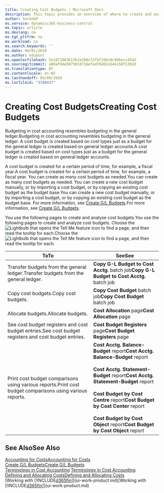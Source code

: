 ```yaml
---
title: Creating Cost Budgets | Microsoft Docs
description: This topic provides an overview of where to create and analyse cost budgets.
author: SorenGP
ms.service: dynamics365-business-central
ms.topic: article
ms.devlang: na
ms.tgt_pltfrm: na
ms.workload: na
ms.search.keywords: ''
ms.date: 04/01/2020
ms.author: edupont
ms.openlocfilehash: 5e1871083613b2e280cf2fbf2d610c996eccd542
ms.sourcegitcommit: a80afd4e5075018716efad76d82a54e158f1392d
ms.translationtype: HT
ms.contentlocale: en-NZ
ms.lasthandoff: 09/09/2020
ms.locfileid: "3786437"
---
```

# <a name="creating-cost-budgets"></a><span data-ttu-id="0fe0e-103">Creating Cost Budgets</span><span class="sxs-lookup"><span data-stu-id="0fe0e-103">Creating Cost Budgets</span></span>
<span data-ttu-id="0fe0e-104">Budgeting in cost accounting resembles budgeting in the general ledger.</span><span class="sxs-lookup"><span data-stu-id="0fe0e-104">Budgeting in cost accounting resembles budgeting in the general ledger.</span></span> <span data-ttu-id="0fe0e-105">A cost budget is created based on cost types just as a budget for the general ledger is created based on general ledger accounts.</span><span class="sxs-lookup"><span data-stu-id="0fe0e-105">A cost budget is created based on cost types just as a budget for the general ledger is created based on general ledger accounts.</span></span>  

<span data-ttu-id="0fe0e-106">A cost budget is created for a certain period of time, for example, a fiscal year.</span><span class="sxs-lookup"><span data-stu-id="0fe0e-106">A cost budget is created for a certain period of time, for example, a fiscal year.</span></span> <span data-ttu-id="0fe0e-107">You can create as many cost budgets as needed.</span><span class="sxs-lookup"><span data-stu-id="0fe0e-107">You can create as many cost budgets as needed.</span></span> <span data-ttu-id="0fe0e-108">You can create a new cost budget manually, or by importing a cost budget, or by copying an existing cost budget as the budget base.</span><span class="sxs-lookup"><span data-stu-id="0fe0e-108">You can create a new cost budget manually, or by importing a cost budget, or by copying an existing cost budget as the budget base.</span></span> <span data-ttu-id="0fe0e-109">For more information, see [Create G/L Budgets](finance-how-create-budgets.md).</span><span class="sxs-lookup"><span data-stu-id="0fe0e-109">For more information, see [Create G/L Budgets](finance-how-create-budgets.md).</span></span>

<span data-ttu-id="0fe0e-110">You use the following pages to create and analyse cost budgets.</span><span class="sxs-lookup"><span data-stu-id="0fe0e-110">You use the following pages to create and analyze cost budgets.</span></span> <span data-ttu-id="0fe0e-111">Choose the ![Lightbulb that opens the Tell Me feature](media/ui-search/search_small.png "Tell me what you want to do") icon to find a page, and then read the tooltip for each.</span><span class="sxs-lookup"><span data-stu-id="0fe0e-111">Choose the ![Lightbulb that opens the Tell Me feature](media/ui-search/search_small.png "Tell me what you want to do") icon to find a page, and then read the tooltip for each.</span></span>

|<span data-ttu-id="0fe0e-112">To</span><span class="sxs-lookup"><span data-stu-id="0fe0e-112">To</span></span>|<span data-ttu-id="0fe0e-113">See</span><span class="sxs-lookup"><span data-stu-id="0fe0e-113">See</span></span>|  
|--------|---------|  
|<span data-ttu-id="0fe0e-114">Transfer budgets from the general ledger.</span><span class="sxs-lookup"><span data-stu-id="0fe0e-114">Transfer budgets from the general ledger.</span></span>|<span data-ttu-id="0fe0e-115">**Copy G-L Budget to Cost Acctg.** batch job</span><span class="sxs-lookup"><span data-stu-id="0fe0e-115">**Copy G-L Budget to Cost Acctg.** batch job</span></span>|  
|<span data-ttu-id="0fe0e-116">Copy cost budgets.</span><span class="sxs-lookup"><span data-stu-id="0fe0e-116">Copy cost budgets.</span></span>|<span data-ttu-id="0fe0e-117">**Copy Cost Budget** batch job</span><span class="sxs-lookup"><span data-stu-id="0fe0e-117">**Copy Cost Budget** batch job</span></span>|  
|<span data-ttu-id="0fe0e-118">Allocate budgets.</span><span class="sxs-lookup"><span data-stu-id="0fe0e-118">Allocate budgets.</span></span>|<span data-ttu-id="0fe0e-119">**Cost Allocation** page</span><span class="sxs-lookup"><span data-stu-id="0fe0e-119">**Cost Allocation** page</span></span>|  
|<span data-ttu-id="0fe0e-120">See cost budget registers and cost budget entries.</span><span class="sxs-lookup"><span data-stu-id="0fe0e-120">See cost budget registers and cost budget entries.</span></span>|<span data-ttu-id="0fe0e-121">**Cost Budget Registers** page</span><span class="sxs-lookup"><span data-stu-id="0fe0e-121">**Cost Budget Registers** page</span></span>|  
|<span data-ttu-id="0fe0e-122">Print cost budget comparisons using various reports.</span><span class="sxs-lookup"><span data-stu-id="0fe0e-122">Print cost budget comparisons using various reports.</span></span>|<span data-ttu-id="0fe0e-123">**Cost Acctg. Balance-Budget** report</span><span class="sxs-lookup"><span data-stu-id="0fe0e-123">**Cost Acctg. Balance-Budget** report</span></span><br /><br /> <span data-ttu-id="0fe0e-124">**Cost Acctg. Statement-Budget** report</span><span class="sxs-lookup"><span data-stu-id="0fe0e-124">**Cost Acctg. Statement-Budget** report</span></span><br /><br /> <span data-ttu-id="0fe0e-125">**Cost Budget by Cost Centre** report</span><span class="sxs-lookup"><span data-stu-id="0fe0e-125">**Cost Budget by Cost Center** report</span></span><br /><br /> <span data-ttu-id="0fe0e-126">**Cost Budget by Cost Object** report</span><span class="sxs-lookup"><span data-stu-id="0fe0e-126">**Cost Budget by Cost Object** report</span></span>|  

## <a name="see-also"></a><span data-ttu-id="0fe0e-127">See Also</span><span class="sxs-lookup"><span data-stu-id="0fe0e-127">See Also</span></span>  
[<span data-ttu-id="0fe0e-128">Accounting for Costs</span><span class="sxs-lookup"><span data-stu-id="0fe0e-128">Accounting for Costs</span></span>](finance-manage-cost-accounting.md)  
[<span data-ttu-id="0fe0e-129">Create G/L Budgets</span><span class="sxs-lookup"><span data-stu-id="0fe0e-129">Create G/L Budgets</span></span>](finance-how-create-budgets.md)  
<span data-ttu-id="0fe0e-130">[Terminology in Cost Accounting](finance-terminology-in-cost-accounting.md) </span><span class="sxs-lookup"><span data-stu-id="0fe0e-130">[Terminology in Cost Accounting](finance-terminology-in-cost-accounting.md) </span></span>  
[<span data-ttu-id="0fe0e-131">Defining and Allocating Costs</span><span class="sxs-lookup"><span data-stu-id="0fe0e-131">Defining and Allocating Costs</span></span>](finance-define-and-allocate-costs.md)  
<span data-ttu-id="0fe0e-132">[Working with [!INCLUDE[d365fin](includes/d365fin_md.md)]](ui-work-product.md)</span><span class="sxs-lookup"><span data-stu-id="0fe0e-132">[Working with [!INCLUDE[d365fin](includes/d365fin_md.md)]](ui-work-product.md)</span></span>
